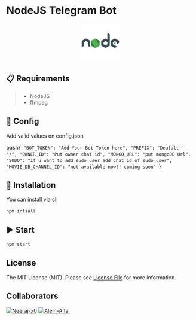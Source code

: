#  NodeJS Telegram Bot


<p align="center">
  <img alt="image" src="./assets/nodejs.png" width="100" />

  </p>




## 📋 Requirements

>- NodeJS
>- ffmpeg
## 📝 Config

Add valid values on config.json

bash```{
    "BOT_TOKEN": "Add Your Bot Token here",
    "PREFIX": "Deafult - "/",
    "OWNER_ID": "Put owner chat id",
    "MONGO_URL": "put mongoDB Url",
    "SUDO": "if u want to add sudo user add chat id of sudo user",
    "MOVIE_DB_CHANNEL_ID": "not available now!! coming soon"
}```

## 🔧 Installation

You can install via cli

```bash
npm intsall
```

## ▶️ Start

```bash
npm start
```


## License

The MIT License (MIT). Please see [License File](LICENSE) for more information.

## Collaborators
[![Neeraj-x0](https://github.com/neeraj-x0.png?size=50)](https://github.com/neeraj-x0)
[![Alein-Alfa](https://github.com/Alien-Alfa.png?size=50)](https://github.com/Alien-Alfa)
